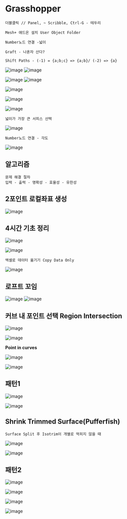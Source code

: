 Grasshopper
============

`더블클릭 // Panel, ~ Scribble, Ctrl-G - 테두리`

`Mesh+ 애드온 설치 User Object Folder`

`Number노드 연결 -넓이`

`Graft - 나혼자 산다?`

`Shift Paths - (-1) = {a;b;c} => {a;b}/ (-2) => {a}`

![image](https://user-images.githubusercontent.com/30430227/188350052-a0533d6b-57d4-4b99-bb1e-0c924fa3f9a4.png)
![image](https://user-images.githubusercontent.com/30430227/188350030-cd112609-f1a2-4810-926b-fc10c4bc73a2.png)

![image](https://user-images.githubusercontent.com/30430227/188350126-2a154634-49b1-42fe-98ab-b9ecc718c89a.png)
![image](https://user-images.githubusercontent.com/30430227/188350139-e601f327-e7c2-49c4-ac60-5731f5af3fe9.png)

![image](https://user-images.githubusercontent.com/30430227/188358701-44a313fd-2f04-4341-a7a4-84d6287a47e8.png)

![image](https://user-images.githubusercontent.com/30430227/188358760-c27244cb-a022-425b-b121-0409114fc0b1.png)

![image](https://user-images.githubusercontent.com/30430227/188081211-343ae906-27a8-47b0-b4a8-df5ca4756d00.png)

`넓이가 가장 큰 서피스 선택`

![image](https://user-images.githubusercontent.com/30430227/188081354-ce4c6ae0-896c-4a1b-bf4c-73ff90737184.png)

`Number노드 연결 - 각도`

![image](https://user-images.githubusercontent.com/30430227/188099088-58859312-4e06-49a2-a22b-1e7e5fe09ecc.png)



알고리즘
--------

```
문제 해결 절차
입력 - 출력 - 명확성 - 효율성 - 유한성
```

2포인트 로컬좌표 생성
-----------------------

![image](https://user-images.githubusercontent.com/30430227/187058765-0ec5167f-1724-4f54-ba51-cb548d599564.png)


4시간 기초 정리 
---------------

![image](https://user-images.githubusercontent.com/30430227/187058978-e9b5ab76-e320-48a7-aee0-cfbf70ea667d.png)

![image](https://user-images.githubusercontent.com/30430227/187060194-86b29729-a95f-40de-afd3-750224e7fa8c.png)

`엑셀로 데이터 옮기기 Copy Data Only`

![image](https://user-images.githubusercontent.com/30430227/187060215-7218a5ed-6205-41ec-b376-27f5b3b167b6.png)


로프트 꼬임 
----------

![image](https://user-images.githubusercontent.com/30430227/187192471-b109394b-380e-4c15-82ef-bc220a31ed46.png)
![image](https://user-images.githubusercontent.com/30430227/187192517-a03daa7b-6c13-48e9-ad6d-0478374dd152.png)



커브 내 포인트 선택 Region Intersection
---------------------

![image](https://user-images.githubusercontent.com/30430227/167286208-451f0d7d-998f-4114-ab9b-45ead8ebad46.png)

![image](https://user-images.githubusercontent.com/30430227/167286215-1d2c3121-59de-4b7c-b021-19a2f192477c.png)

**Point in curves**

![image](https://user-images.githubusercontent.com/30430227/167286490-733dae27-1567-4a67-88c3-f6b0d1070831.png)

![image](https://user-images.githubusercontent.com/30430227/167286497-df3b377a-f523-4992-abd4-32080d7b5e7e.png)


패턴1 
----

![image](https://user-images.githubusercontent.com/30430227/167533487-0af4b7e8-4619-4147-9a4b-72cc7e3b7541.png)

![image](https://user-images.githubusercontent.com/30430227/167533597-e5eb3920-cede-41ae-a2cb-fd01da836f54.png)


Shrink Trimmed Surface(Pufferfish)
-------------------------------

``Surface Split 후 Isotrim이 개별로 먹히지 않을 때``

![image](https://user-images.githubusercontent.com/30430227/167541087-d1463ec6-df5d-463c-ab14-774f6a760fac.png)

![image](https://user-images.githubusercontent.com/30430227/167541128-5c16a590-0052-4602-8339-be387c610d16.png)


패턴2 
-----

![image](https://user-images.githubusercontent.com/30430227/188369349-e09801d5-8389-409a-a4c5-de9557a653ea.png)

![image](https://user-images.githubusercontent.com/30430227/188369734-0ccfe89d-68f4-442d-ba18-1b73e726a226.png)

![image](https://user-images.githubusercontent.com/30430227/188369808-52c9bf4c-4b3e-4cbc-96ff-8b973957bad9.png)

![image](https://user-images.githubusercontent.com/30430227/188369839-400c7ab7-86b7-4bc4-b473-cc7e56b0b353.png)






